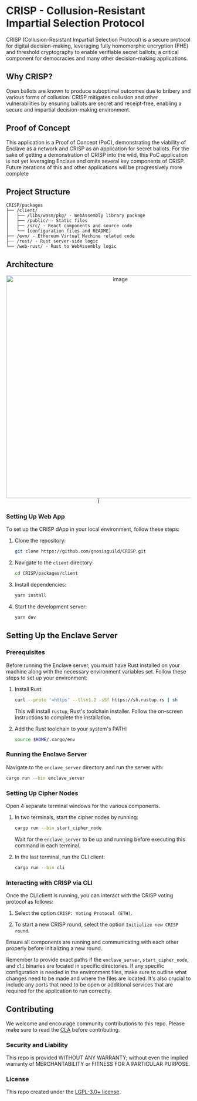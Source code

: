 # CRISP - Collusion-Resistant Impartial Selection Protocol

CRISP (Collusion-Resistant Impartial Selection Protocol) is a secure protocol for digital decision-making, leveraging fully homomorphic encryption (FHE) and threshold cryptography to enable verifiable secret ballots; a critical component for democracies and many other decision-making applications.

## Why CRISP?

Open ballots are known to produce suboptimal outcomes due to bribery and various forms of collusion. CRISP mitigates collusion and other vulnerabilities by ensuring ballots are secret and receipt-free, enabling a secure and impartial decision-making environment.

## Proof of Concept

This application is a Proof of Concept (PoC), demonstrating the viability of Enclave as a network and CRISP as an application for secret ballots. For the sake of getting a demonstration of CRISP into the wild, this PoC application is not yet leveraging Enclave and omits several key components of CRISP. Future iterations of this and other applications will be progressively more complete

## Project Structure

```
CRISP/packages
├── /client/
│   ├── /libs/wasm/pkg/ - WebAssembly library package
│   ├── /public/ - Static files
│   ├── /src/ - React components and source code
│   └── [configuration files and README]
├── /evm/ - Ethereum Virtual Machine related code
├── /rust/ - Rust server-side logic
└── /web-rust/ - Rust to WebAssembly logic
```

## Architecture
<p align="center">
<img width="607" alt="image" src="https://github.com/gnosisguild/CRISP/assets/19823989/c8881fe2-1e66-4d99-9347-24e4edc91516">Ï
</p>


### Setting Up Web App

To set up the CRISP dApp in your local environment, follow these steps:

1. Clone the repository:
   ```sh
   git clone https://github.com/gnosisguild/CRISP.git
   ```
2. Navigate to the `client` directory:
   ```sh
   cd CRISP/packages/client
   ```
3. Install dependencies:
   ```sh
   yarn install
   ```
4. Start the development server:
   ```sh
   yarn dev
   ```

## Setting Up the Enclave Server

### Prerequisites

Before running the Enclave server, you must have Rust installed on your machine along with the necessary environment variables set. Follow these steps to set up your environment:

1. Install Rust:
   ```sh
   curl --proto '=https' --tlsv1.2 -sSf https://sh.rustup.rs | sh
   ```
   This will install `rustup`, Rust's toolchain installer. Follow the on-screen instructions to complete the installation.

2. Add the Rust toolchain to your system's PATH:
   ```sh
   source $HOME/.cargo/env
   ```

### Running the Enclave Server

Navigate to the `enclave_server` directory and run the server with:

```sh
cargo run --bin enclave_server
```

### Setting Up Cipher Nodes

Open 4 separate terminal windows for the various components.

1. In two terminals, start the cipher nodes by running:
   ```sh
   cargo run --bin start_cipher_node
   ```
   Wait for the `enclave_server` to be up and running before executing this command in each terminal.

2. In the last terminal, run the CLI client:
   ```sh
   cargo run --bin cli
   ```

### Interacting with CRISP via CLI

Once the CLI client is running, you can interact with the CRISP voting protocol as follows:

1. Select the option `CRISP: Voting Protocol (ETH)`.

2. To start a new CRISP round, select the option `Initialize new CRISP round`.

Ensure all components are running and communicating with each other properly before initializing a new round.

Remember to provide exact paths if the `enclave_server`, `start_cipher_node`, and `cli` binaries are located in specific directories. If any specific configuration is needed in the environment files, make sure to outline what changes need to be made and where the files are located. It's also crucial to include any ports that need to be open or additional services that are required for the application to run correctly.

## Contributing

We welcome and encourage community contributions to this repo. Please make sure to read the [CLA](https://github.com/gnosisguild/CLA) before contributing.

### Security and Liability

This repo is provided WITHOUT ANY WARRANTY; without even the implied warranty of MERCHANTABILITY or FITNESS FOR A PARTICULAR PURPOSE.

### License

This repo created under the [LGPL-3.0+ license](LICENSE).